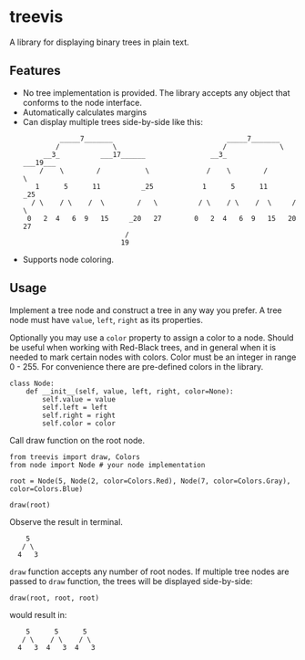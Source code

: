 # treevis
A library for displaying binary trees in plain text.

## Features
- No tree implementation is provided. The library accepts any object that conforms to the node interface.
- Automatically calculates margins
- Can display multiple trees side-by-side like this: 
    ```
             _____7_______                            _____7_______
            /             \                          /             \
         __3_          ___17______                __3_          ___19___
        /    \        /           \              /    \        /        \
       1      5      11          _25            1      5      11       _25
      / \    / \    /  \        /   \          / \    / \    /  \     /   \
     0   2  4   6  9   15     _20   27        0   2  4   6  9   15   20   27
                             /
                            19
    ```
- Supports node coloring.

## Usage

Implement a tree node and construct a tree in any way you prefer.
A tree node must have `value`, `left`, `right` as its properties.

Optionally you may use a `color` property to assign a color to a node. Should be useful when working with Red-Black trees, and in general when it is needed to mark certain nodes with colors. Color must be an integer in range 0 - 255. For convenience there are pre-defined colors in the library.

```
class Node:
    def __init__(self, value, left, right, color=None):
        self.value = value
        self.left = left
        self.right = right
        self.color = color
```


Call draw function on the root node.
```
from treevis import draw, Colors
from node import Node # your node implementation

root = Node(5, Node(2, color=Colors.Red), Node(7, color=Colors.Gray), color=Colors.Blue)

draw(root)
```

Observe the result in terminal.
```
    5
   / \
  4   3

```

`draw` function accepts any number of root nodes. 
If multiple tree nodes are passed to `draw` function, the trees will be displayed side-by-side:

```
draw(root, root, root)
```

would result in:
```
    5      5      5
   / \    / \    / \
  4   3  4   3  4   3
```
